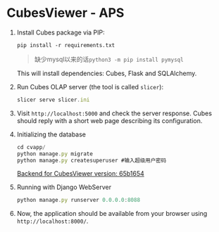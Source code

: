CubesViewer - APS
========================

1. Install Cubes package via PIP:

   `pip install -r requirements.txt`

   > 缺少mysql以来的话`python3 -m pip install pymysql`

   This will install dependencies: Cubes, Flask and SQLAlchemy.

2. Run Cubes OLAP server (the tool is called `slicer`):

   ```js
   slicer serve slicer.ini
   ```
   

   
3. Visit `http://localhost:5000` and check the server response. Cubes should reply
   with a short web page describing its configuration.
   
4. Initializing the database

   ```js
   cd cvapp/
   python manage.py migrate
   python manage.py createsuperuser #输入超级用户密码
   ```

   [Backend for CubesViewer   version: 65b1654](https://github.com/jjmontesl/cubesviewer-server/blob/65b1654c64148ea6f75fe59acef480f28b0021e7/README.md)

5. Running with Django WebServer

   ```js
   python manage.py runserver 0.0.0.0:8088
   ```

6. Now, the application should be available from your browser using `http://localhost:8000/`.

   







